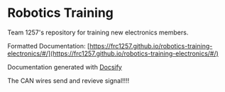 # Robotics Training

Team 1257's repository for training new electronics members.

Formatted Documentation: [https://frc1257.github.io/robotics-training-electronics/#/](https://frc1257.github.io/robotics-training-electronics/#/)

Documentation generated with [Docsify](https://docsify.js.org/)

The CAN wires send and revieve signal!!!!
